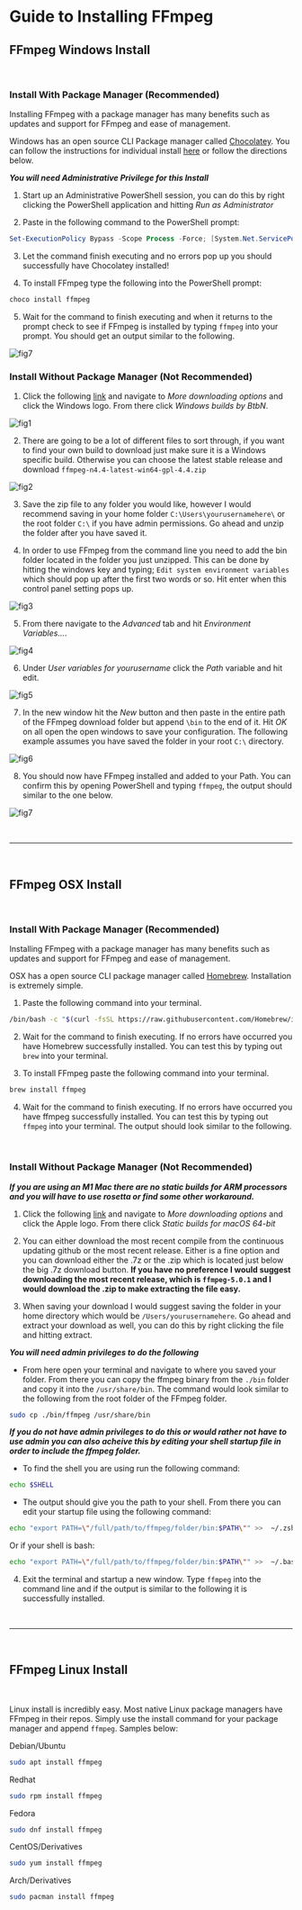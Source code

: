 # Guide to Installing FFmpeg

## FFmpeg Windows Install 
<br>

### Install With Package Manager (Recommended)<br>

Installing FFmpeg with a package manager has many benefits such as updates and support for FFmpeg and ease of management. 

Windows has an open source CLI Package manager called [Chocolatey](https://chocolatey.org/). You can follow the instructions for individual install [here](https://chocolatey.org/install#individual) or follow the directions below.

***You will need Administrative Privilege for this Install***

1. Start up an Administrative PowerShell session, you can do this by right clicking the PowerShell application and hitting *Run as Administrator*

2. Paste in the following command to the PowerShell prompt:

```powershell
Set-ExecutionPolicy Bypass -Scope Process -Force; [System.Net.ServicePointManager]::SecurityProtocol = [System.Net.ServicePointManager]::SecurityProtocol -bor 3072; iex ((New-Object System.Net.WebClient).DownloadString('https://community.chocolatey.org/install.ps1'))
```

3. Let the command finish executing and no errors pop up you should successfully have Chocolatey installed!

4. To install FFmpeg type the following into the PowerShell prompt:

```powershell
choco install ffmpeg
```

5. Wait for the command to finish executing and when it returns to the prompt check to see if FFmpeg is installed by typing `ffmpeg` into your prompt. You should get an output similar to the following.

![fig7](./pictures/fig7.png)

### Install Without Package Manager (Not Recommended) <br>

1. Click the following [link](https://ffmpeg.org/download.html#build-windows) and navigate to *More downloading options* and click the Windows logo. From there click *Windows builds by BtbN*.

![fig1](./pictures/fig1.png)

2. There are going to be a lot of different files to sort through, if you want to find your own build to download just make sure it is a Windows specific build. Otherwise you can choose the latest stable release and download `ffmpeg-n4.4-latest-win64-gpl-4.4.zip`

![fig2](./pictures/fig2.png)

3. Save the zip file to any folder you would like, however I would recommend saving in your home folder `C:\Users\yourusernamehere\` or the root folder `C:\` if you have admin permissions. Go ahead and unzip the folder after you have saved it. <br>

4. In order to use FFmpeg from the command line you need to add the bin folder located in the folder you just unzipped. This can be done by hitting the windows key and typing; `Edit system environment variables` which should pop up after the first two words or so. Hit enter when this control panel setting pops up.

![fig3](./pictures/fig3.png)

5. From there navigate to the *Advanced* tab and hit *Environment Variables...*.

![fig4](./pictures/fig4.png)

6. Under *User variables for yourusername* click the *Path* variable and hit edit.

![fig5](./pictures/fig5.png)

7. In the new window hit the *New* button and then paste in the entire path of the FFmpeg download folder but append `\bin` to the end of it. Hit *OK* on all open the open windows to save your configuration. The following example assumes you have saved the folder in your root `C:\` directory.

![fig6](./pictures/fig6.png)

8. You should now have FFmpeg installed and added to your Path. You can confirm this by opening PowerShell and typing `ffmpeg`, the output should similar to the one below.

![fig7](./pictures/fig7.png)

<br>

---
<br>

## FFmpeg OSX Install 
<br>

### Install With Package Manager (Recommended) <br>

Installing FFmpeg with a package manager has many benefits such as updates and support for FFmpeg and ease of management. 

OSX has a open source CLI package manager called [Homebrew](https://brew.sh/). Installation is extremely simple.

1. Paste the following command into your terminal.

```bash
/bin/bash -c "$(curl -fsSL https://raw.githubusercontent.com/Homebrew/install/HEAD/install.sh)"
```

2. Wait for the command to finish executing. If no errors have occurred you have Homebrew successfully installed. You can test this by typing out `brew` into your terminal.

3. To install FFmpeg paste the following command into your terminal.

```bash
brew install ffmpeg
```

4. Wait for the command to finish executing. If no errors have occurred you have ffmpeg successfully installed. You can test this by typing out `ffmpeg` into your terminal. The output should look similar to the following.

<br>

### Install Without Package Manager (Not Recommended)

***If you are using an M1 Mac there are no static builds for ARM processors and you will have to use rosetta or find some other workaround.***

1. Click the following [link](https://ffmpeg.org/download.html#build-mac) and navigate to *More downloading options* and click the Apple logo. From there click *Static builds for macOS 64-bit*

2. You can either download the most recent compile from the continuous updating github or the most recent release. Either is a fine option and you can download either the .7z or the .zip which is located just below the big .7z download button. **If you have no preference I would suggest downloading the most recent release, which is `ffmpeg-5.0.1` and I would download the .zip to make extracting the file easy.** 

3. When saving your download I would suggest saving the folder in your home directory which would be `/Users/yourusernamehere`. Go ahead and extract your download as well, you can do this by right clicking the file and hitting extract. 

***You will need admin privileges to do the following***

- From here open your terminal and navigate to where you saved your folder. From there you can copy the ffmpeg binary from the `./bin` folder and copy it into the `/usr/share/bin`. The command would look similar to the following from the root folder of the FFmpeg folder. 

```bash
sudo cp ./bin/ffmpeg /usr/share/bin
```

***If you do not have admin privileges to do this or would rather not have to use admin you can also acheive this by editing your shell startup file in order to include the ffmpeg folder.***

- To find the shell you are using run the following command: 

```bash
echo $SHELL
```

- The output should give you the path to your shell. From there you can edit your startup file using the following command:

```bash
echo "export PATH=\"/full/path/to/ffmpeg/folder/bin:$PATH\"" >>  ~/.zshrc
```

Or if your shell is bash:

```bash
echo "export PATH=\"/full/path/to/ffmpeg/folder/bin:$PATH\"" >>  ~/.bashrc
```

4. Exit the terminal and startup a new window. Type `ffmpeg` into the command line and if the output is similar to the following it is successfully installed. 

<br>

---
<br>

## FFmpeg Linux Install 
<br>

Linux install is incredibly easy. Most native Linux package managers have FFmpeg in their repos. Simply use the install command for your package manager and append `ffmpeg`. Samples below:

Debian/Ubuntu
```bash
sudo apt install ffmpeg
```

Redhat
```bash
sudo rpm install ffmpeg
```

Fedora
```bash
sudo dnf install ffmpeg
```

CentOS/Derivatives
```bash
sudo yum install ffmpeg
```

Arch/Derivatives
```bash
sudo pacman install ffmpeg
```
